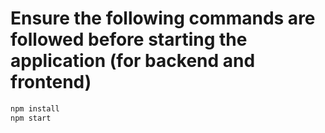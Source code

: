 # Ensure the following commands are followed before starting the application (for backend and frontend)

```cmd
npm install
npm start
```
